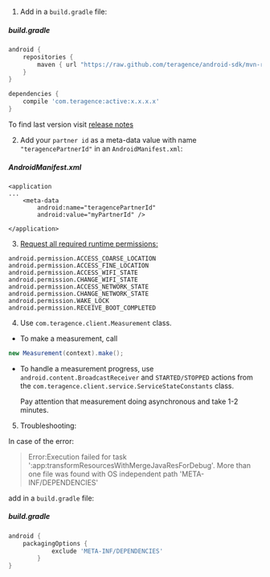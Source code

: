 1. Add in a `build.gradle` file:
##### build.gradle
```groovy
android {
    repositories {
        maven { url "https://raw.github.com/teragence/android-sdk/mvn-rep" }
    }
}
```
```groovy
dependencies {
    compile 'com.teragence:active:x.x.x.x'
}
```

To find last version visit [release notes](https://github.com/Teragence/android-sdk/blob/master/release_notes.md) 
    
2. Add your `partner id` as a meta-data value with name `"teragencePartnerId"` in an `AndroidManifest.xml`:

##### AndroidManifest.xml
    <application
    ...
        <meta-data
            android:name="teragencePartnerId"
            android:value="myPartnerId" />
    
    </application>
    
3. [Request all required runtime permissions:](https://developer.android.com/training/permissions/requesting.html)

```android.permission.INTERNET
android.permission.ACCESS_COARSE_LOCATION
android.permission.ACCESS_FINE_LOCATION
android.permission.ACCESS_WIFI_STATE
android.permission.CHANGE_WIFI_STATE
android.permission.ACCESS_NETWORK_STATE
android.permission.CHANGE_NETWORK_STATE
android.permission.WAKE_LOCK
android.permission.RECEIVE_BOOT_COMPLETED
```

4. Use `com.teragence.client.Measurement` class.

* To make a measurement, call 
```java
new Measurement(context).make();
```

* To handle a measurement progress, use `android.content.BroadcastReceiver` and `STARTED/STOPPED` actions from the `com.teragence.client.service.ServiceStateConstants` class.

    Pay attention that measurement doing asynchronous and take 1-2 minutes.

5. Troubleshooting:

In case of the error: 
>Error:Execution failed for task ':app:transformResourcesWithMergeJavaResForDebug'.
More than one file was found with OS independent path 'META-INF/DEPENDENCIES'
    
add in a `build.gradle` file:
    
##### build.gradle
```groovy
android {
    packagingOptions {
            exclude 'META-INF/DEPENDENCIES'
        }
}
```
